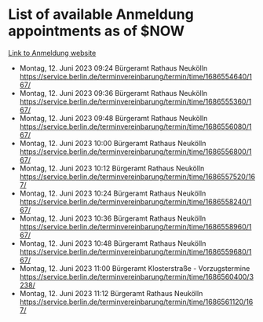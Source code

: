 # List of available Anmeldung appointments as of $NOW
[Link to Anmeldung website](https://service.berlin.de/terminvereinbarung/termin/tag.php?termin=1&anliegen[]=120686&dienstleisterlist=122210,122217,327316,122219,327312,122227,327314,122231,327346,122243,327348,122254,122252,329742,122260,329745,122262,329748,122271,327278,122273,327274,122277,327276,330436,122280,327294,122282,327290,122284,327292,122291,327270,122285,327266,122286,327264,122296,327268,150230,329760,122297,327286,122294,327284,122312,329763,122314,329775,122304,327330,122311,327334,122309,327332,317869,122281,327352,122279,329772,122283,122276,327324,122274,327326,122267,329766,122246,327318,122251,327320,122257,327322,122208,327298,122226,327300&herkunft=http%3A%2F%2Fservice.berlin.de%2Fdienstleistung%2F120686%2F)
- Montag, 12. Juni 2023 09:24 Bürgeramt Rathaus Neukölln https://service.berlin.de/terminvereinbarung/termin/time/1686554640/167/
- Montag, 12. Juni 2023 09:36 Bürgeramt Rathaus Neukölln https://service.berlin.de/terminvereinbarung/termin/time/1686555360/167/
- Montag, 12. Juni 2023 09:48 Bürgeramt Rathaus Neukölln https://service.berlin.de/terminvereinbarung/termin/time/1686556080/167/
- Montag, 12. Juni 2023 10:00 Bürgeramt Rathaus Neukölln https://service.berlin.de/terminvereinbarung/termin/time/1686556800/167/
- Montag, 12. Juni 2023 10:12 Bürgeramt Rathaus Neukölln https://service.berlin.de/terminvereinbarung/termin/time/1686557520/167/
- Montag, 12. Juni 2023 10:24 Bürgeramt Rathaus Neukölln https://service.berlin.de/terminvereinbarung/termin/time/1686558240/167/
- Montag, 12. Juni 2023 10:36 Bürgeramt Rathaus Neukölln https://service.berlin.de/terminvereinbarung/termin/time/1686558960/167/
- Montag, 12. Juni 2023 10:48 Bürgeramt Rathaus Neukölln https://service.berlin.de/terminvereinbarung/termin/time/1686559680/167/
- Montag, 12. Juni 2023 11:00 Bürgeramt Klosterstraße - Vorzugstermine https://service.berlin.de/terminvereinbarung/termin/time/1686560400/3238/
- Montag, 12. Juni 2023 11:12 Bürgeramt Rathaus Neukölln https://service.berlin.de/terminvereinbarung/termin/time/1686561120/167/
